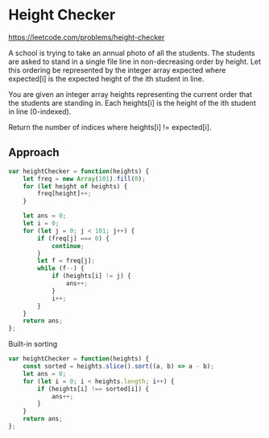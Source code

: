 # Height Checker

https://leetcode.com/problems/height-checker

A school is trying to take an annual photo of all the students. The students are asked to stand in a single file line in non-decreasing order by height. Let this ordering be represented by the integer array expected where expected[i] is the expected height of the ith student in line.

You are given an integer array heights representing the current order that the students are standing in. Each heights[i] is the height of the ith student in line (0-indexed).

Return the number of indices where heights[i] != expected[i].

## Approach 

``` JavaScript
var heightChecker = function(heights) {
    let freq = new Array(101).fill(0);
    for (let height of heights) {
        freq[height]++;
    }

    let ans = 0;
    let i = 0;
    for (let j = 0; j < 101; j++) {
        if (freq[j] === 0) {
            continue;
        }
        let f = freq[j];
        while (f--) {
            if (heights[i] != j) {
                ans++;
            }
            i++;
        }
    }
    return ans;
};
```

Built-in sorting 

``` JavaScript
var heightChecker = function(heights) {
    const sorted = heights.slice().sort((a, b) => a - b);
    let ans = 0;
    for (let i = 0; i < heights.length; i++) {
        if (heights[i] !== sorted[i]) {
            ans++;
        }
    }
    return ans;
};
```